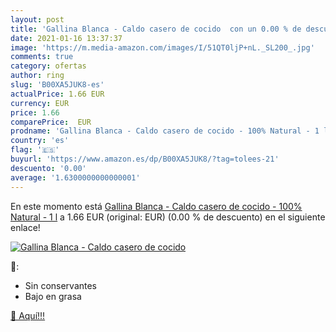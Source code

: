 ```yaml
---
layout: post
title: 'Gallina Blanca - Caldo casero de cocido  con un 0.00 % de descuento'
date: 2021-01-16 13:37:37
image: 'https://m.media-amazon.com/images/I/51QT0ljP+nL._SL200_.jpg'
comments: true
category: ofertas
author: ring
slug: 'B00XA5JUK8-es'
actualPrice: 1.66 EUR
currency: EUR
price: 1.66
comparePrice:  EUR
prodname: 'Gallina Blanca - Caldo casero de cocido - 100% Natural - 1 l'
country: 'es'
flag: '🇪🇸'
buyurl: 'https://www.amazon.es/dp/B00XA5JUK8/?tag=tolees-21'
descuento: '0.00'
average: '1.6300000000000001'
---
```


En este momento está [Gallina Blanca - Caldo casero de cocido - 100% Natural - 1 l](https://www.amazon.es/dp/B00XA5JUK8/?tag=tolees-21) a 1.66 EUR (original:  EUR) (0.00 %  de descuento) en el siguiente enlace!

[![Gallina Blanca - Caldo casero de cocido ](https://m.media-amazon.com/images/I/51QT0ljP+nL._SL200_.jpg)](https://www.amazon.es/dp/B00XA5JUK8/?tag=tolees-21)

🔎:

- Sin conservantes
- Bajo en grasa

[🛒 Aquí!!!](https://www.amazon.es/dp/B00XA5JUK8/?tag=tolees-21)
